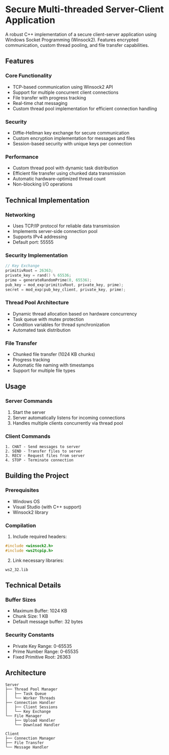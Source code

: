 # Secure Multi-threaded Server-Client Application

A robust C++ implementation of a secure client-server application using Windows Socket Programming (Winsock2). Features encrypted communication, custom thread pooling, and file transfer capabilities.

## Features

### Core Functionality
- TCP-based communication using Winsock2 API
- Support for multiple concurrent client connections
- File transfer with progress tracking
- Real-time chat messaging
- Custom thread pool implementation for efficient connection handling

### Security
- Diffie-Hellman key exchange for secure communication
- Custom encryption implementation for messages and files
- Session-based security with unique keys per connection

### Performance
- Custom thread pool with dynamic task distribution
- Efficient file transfer using chunked data transmission
- Automatic hardware-optimized thread count
- Non-blocking I/O operations

## Technical Implementation

### Networking
- Uses TCP/IP protocol for reliable data transmission
- Implements server-side connection pool
- Supports IPv4 addressing
- Default port: 55555

### Security Implementation
```cpp
// Key Exchange
primitivRoot = 26363;
private_key = rand() % 65536;
prime = generateRandomPrime(0, 65536);
pub_key = mod_exp(primitivRoot, private_key, prime);
secret = mod_exp(pub_key_client, private_key, prime);
```

### Thread Pool Architecture
- Dynamic thread allocation based on hardware concurrency
- Task queue with mutex protection
- Condition variables for thread synchronization
- Automated task distribution

### File Transfer
- Chunked file transfer (1024 KB chunks)
- Progress tracking
- Automatic file naming with timestamps
- Support for multiple file types

## Usage

### Server Commands
1. Start the server
2. Server automatically listens for incoming connections
3. Handles multiple clients concurrently via thread pool

### Client Commands
```
1. CHAT - Send messages to server
2. SEND - Transfer files to server
3. RECV - Request files from server
4. STOP - Terminate connection
```

## Building the Project

### Prerequisites
- Windows OS
- Visual Studio (with C++ support)
- Winsock2 library

### Compilation
1. Include required headers:
```cpp
#include <winsock2.h>
#include <ws2tcpip.h>
```

2. Link necessary libraries:
```
ws2_32.lib
```

## Technical Details

### Buffer Sizes
- Maximum Buffer: 1024 KB
- Chunk Size: 1 KB
- Default message buffer: 32 bytes

### Security Constants
- Private Key Range: 0-65535
- Prime Number Range: 0-65535
- Fixed Primitive Root: 26363

## Architecture

```
Server
├── Thread Pool Manager
│   ├── Task Queue
│   └── Worker Threads
├── Connection Handler
│   ├── Client Sessions
│   └── Key Exchange
└── File Manager
    ├── Upload Handler
    └── Download Handler

Client
├── Connection Manager
├── File Transfer
└── Message Handler
```

